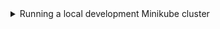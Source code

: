 <details>
<summary> Running a local development Minikube cluster </summary>

#### Context
We can build our application into a Docker image and deploy it to a local
Minikube cluster for testing.

Note that our Dockerfile is setting `RAILS_ENV=production` as a default when
building our image for Minikube. Why? Because RAILS_ENV changes application 
behaviour and we want to simulate production as much as possible inside our 
cluster. With N pods of our application running inside our Minikube cluster,
a local Sqlite database per pod isn't going to cut it.

#### Requirements
* Docker

#### Minikube setup
We install binaries into ~/.local/bin so as to not require sudo permissions.
Subsequent Rake tasks assume binaries are in this location, so you may want
to add it to your PATH.

```bash 
❯ bundle exec rake kubectl:install
❯ bundle exec rake minikube:install
```

#### Starting Minikube

```bash 
❯ bundle exec rake minikube:start
😄  minikube v1.27.0 on Debian bullseye/sid
🆕  Kubernetes 1.25.0 is now available. If you would like to upgrade, specify: --kubernetes-version=v1.25.0
✨  Using the docker driver based on existing profile
👍  Starting control plane node minikube in cluster minikube
🚜  Pulling base image ...
🏃  Updating the running docker "minikube" container ...
🐳  Preparing Kubernetes v1.22.3 on Docker 20.10.17 ...
🔎  Verifying Kubernetes components...
    ▪ Using image gcr.io/k8s-minikube/storage-provisioner:v5
🌟  Enabled addons: storage-provisioner, default-storageclass

❗  /home/josh/.local/bin/kubectl is version 1.25.2, which may have incompatibilites with Kubernetes 1.22.3.
    ▪ Want kubectl v1.22.3? Try 'minikube kubectl -- get pods -A'
🏄  Done! kubectl is now configured to use "minikube" cluster and "default" namespace by default
```

</details>
